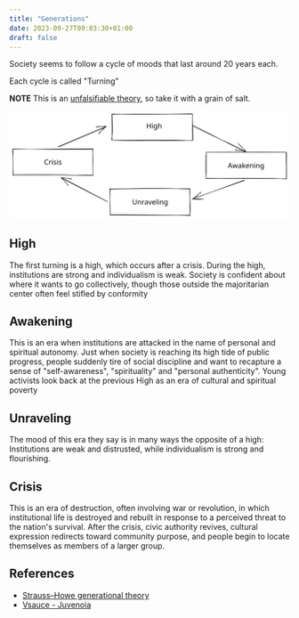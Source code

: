 ```yaml
---
title: "Generations"
date: 2023-09-27T09:03:30+01:00
draft: false
---
```


Society seems to follow a cycle of moods that last around 20 years each.

Each cycle is called "Turning"

**NOTE** This is an [unfalsifiable theory](https://en.wikipedia.org/wiki/Falsifiability), so take it with a grain of salt.

![generations](/img/generations.svg)

## High

The first turning is a high, which occurs after a crisis. During the high, institutions are strong and individualism is weak. Society is confident about where it wants to go collectively, though those outside the majoritarian center often feel stifled by conformity

## Awakening

This is an era when institutions are attacked in the name of personal and spiritual autonomy. Just when society is reaching its high tide of public progress, people suddenly tire of social discipline and want to recapture a sense of "self-awareness", "spirituality" and "personal authenticity". Young activists look back at the previous High as an era of cultural and spiritual poverty

## Unraveling

The mood of this era they say is in many ways the opposite of a high: Institutions are weak and distrusted, while individualism is strong and flourishing.

## Crisis

This is an era of destruction, often involving war or revolution, in which institutional life is destroyed and rebuilt in response to a perceived threat to the nation's survival. After the crisis, civic authority revives, cultural expression redirects toward community purpose, and people begin to locate themselves as members of a larger group.

## References

* [Strauss–Howe generational theory](https://en.wikipedia.org/wiki/Strauss%E2%80%93Howe_generational_theory)
* [Vsauce - Juvenoia](https://www.youtube.com/watch?v=LD0x7ho_IYc)